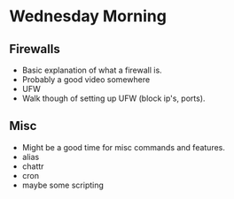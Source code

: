 # Wednesday Morning

## Firewalls
- Basic explanation of what a firewall is.
- Probably a good video somewhere
- UFW
- Walk though of setting up UFW (block ip's, ports).

## Misc
- Might be a good time for misc commands and features.
- alias
- chattr
- cron
- maybe some scripting
